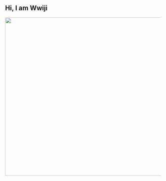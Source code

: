 ## Hi, I am Wwiji  
<img src="https://github.com/Zkusa/Zkusa/blob/main/giphy.gij" width="1024" height="512"/>

